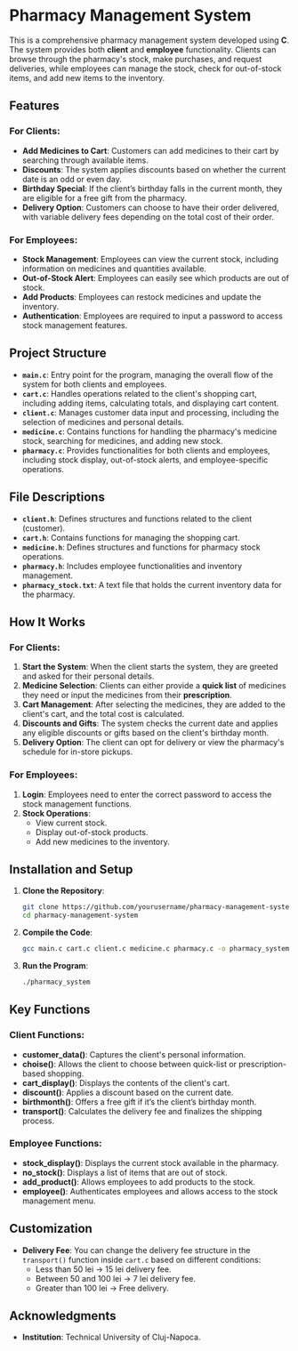 # Pharmacy Management System

This is a comprehensive pharmacy management system developed using **C**. The system provides both **client** and **employee** functionality. Clients can browse through the pharmacy's stock, make purchases, and request deliveries, while employees can manage the stock, check for out-of-stock items, and add new items to the inventory.

## Features

### For Clients:
- **Add Medicines to Cart**: Customers can add medicines to their cart by searching through available items.
- **Discounts**: The system applies discounts based on whether the current date is an odd or even day.
- **Birthday Special**: If the client’s birthday falls in the current month, they are eligible for a free gift from the pharmacy.
- **Delivery Option**: Customers can choose to have their order delivered, with variable delivery fees depending on the total cost of their order.
  
### For Employees:
- **Stock Management**: Employees can view the current stock, including information on medicines and quantities available.
- **Out-of-Stock Alert**: Employees can easily see which products are out of stock.
- **Add Products**: Employees can restock medicines and update the inventory.
- **Authentication**: Employees are required to input a password to access stock management features.

## Project Structure

- **`main.c`**: Entry point for the program, managing the overall flow of the system for both clients and employees.
- **`cart.c`**: Handles operations related to the client's shopping cart, including adding items, calculating totals, and displaying cart content.
- **`client.c`**: Manages customer data input and processing, including the selection of medicines and personal details.
- **`medicine.c`**: Contains functions for handling the pharmacy's medicine stock, searching for medicines, and adding new stock.
- **`pharmacy.c`**: Provides functionalities for both clients and employees, including stock display, out-of-stock alerts, and employee-specific operations.

## File Descriptions

- **`client.h`**: Defines structures and functions related to the client (customer).
- **`cart.h`**: Contains functions for managing the shopping cart.
- **`medicine.h`**: Defines structures and functions for pharmacy stock operations.
- **`pharmacy.h`**: Includes employee functionalities and inventory management.
- **`pharmacy_stock.txt`**: A text file that holds the current inventory data for the pharmacy.

## How It Works

### For Clients:
1. **Start the System**: When the client starts the system, they are greeted and asked for their personal details.
2. **Medicine Selection**: Clients can either provide a **quick list** of medicines they need or input the medicines from their **prescription**.
3. **Cart Management**: After selecting the medicines, they are added to the client's cart, and the total cost is calculated.
4. **Discounts and Gifts**: The system checks the current date and applies any eligible discounts or gifts based on the client's birthday month.
5. **Delivery Option**: The client can opt for delivery or view the pharmacy's schedule for in-store pickups.

### For Employees:
1. **Login**: Employees need to enter the correct password to access the stock management functions.
2. **Stock Operations**:
   - View current stock.
   - Display out-of-stock products.
   - Add new medicines to the inventory.

## Installation and Setup

1. **Clone the Repository**:
    ```bash
    git clone https://github.com/yourusername/pharmacy-management-system.git
    cd pharmacy-management-system
    ```

2. **Compile the Code**:
    ```bash
    gcc main.c cart.c client.c medicine.c pharmacy.c -o pharmacy_system
    ```

3. **Run the Program**:
    ```bash
    ./pharmacy_system
    ```

## Key Functions

### Client Functions:
- **customer_data()**: Captures the client's personal information.
- **choise()**: Allows the client to choose between quick-list or prescription-based shopping.
- **cart_display()**: Displays the contents of the client's cart.
- **discount()**: Applies a discount based on the current date.
- **birthmonth()**: Offers a free gift if it’s the client’s birthday month.
- **transport()**: Calculates the delivery fee and finalizes the shipping process.

### Employee Functions:
- **stock_display()**: Displays the current stock available in the pharmacy.
- **no_stock()**: Displays a list of items that are out of stock.
- **add_product()**: Allows employees to add products to the stock.
- **employee()**: Authenticates employees and allows access to the stock management menu.

## Customization

- **Delivery Fee**: You can change the delivery fee structure in the `transport()` function inside `cart.c` based on different conditions:
  - Less than 50 lei → 15 lei delivery fee.
  - Between 50 and 100 lei → 7 lei delivery fee.
  - Greater than 100 lei → Free delivery.

## Acknowledgments

- **Institution**: Technical University of Cluj-Napoca.

